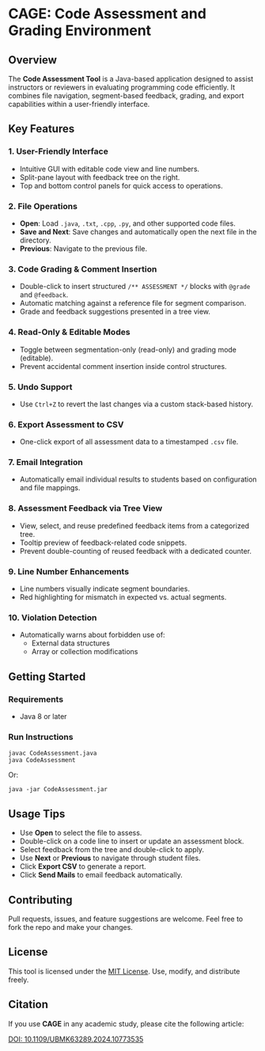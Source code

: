 # CAGE: Code Assessment and Grading Environment

## Overview

The **Code Assessment Tool** is a Java-based application designed to assist instructors or reviewers in evaluating programming code efficiently. It combines file navigation, segment-based feedback, grading, and export capabilities within a user-friendly interface.

## Key Features

### 1. User-Friendly Interface
- Intuitive GUI with editable code view and line numbers.
- Split-pane layout with feedback tree on the right.
- Top and bottom control panels for quick access to operations.

### 2. File Operations
- **Open**: Load `.java`, `.txt`, `.cpp`, `.py`, and other supported code files.
- **Save and Next**: Save changes and automatically open the next file in the directory.
- **Previous**: Navigate to the previous file.

### 3. Code Grading & Comment Insertion
- Double-click to insert structured `/** ASSESSMENT */` blocks with `@grade` and `@feedback`.
- Automatic matching against a reference file for segment comparison.
- Grade and feedback suggestions presented in a tree view.

### 4. Read-Only & Editable Modes
- Toggle between segmentation-only (read-only) and grading mode (editable).
- Prevent accidental comment insertion inside control structures.

### 5. Undo Support
- Use `Ctrl+Z` to revert the last changes via a custom stack-based history.

### 6. Export Assessment to CSV
- One-click export of all assessment data to a timestamped `.csv` file.

### 7. Email Integration
- Automatically email individual results to students based on configuration and file mappings.

### 8. Assessment Feedback via Tree View
- View, select, and reuse predefined feedback items from a categorized tree.
- Tooltip preview of feedback-related code snippets.
- Prevent double-counting of reused feedback with a dedicated counter.

### 9. Line Number Enhancements
- Line numbers visually indicate segment boundaries.
- Red highlighting for mismatch in expected vs. actual segments.

### 10. Violation Detection
- Automatically warns about forbidden use of:
  - External data structures
  - Array or collection modifications

## Getting Started

### Requirements
- Java 8 or later

### Run Instructions
```
javac CodeAssessment.java
java CodeAssessment
```
Or:
```
java -jar CodeAssessment.jar
```

## Usage Tips

- Use **Open** to select the file to assess.
- Double-click on a code line to insert or update an assessment block.
- Select feedback from the tree and double-click to apply.
- Use **Next** or **Previous** to navigate through student files.
- Click **Export CSV** to generate a report.
- Click **Send Mails** to email feedback automatically.

## Contributing

Pull requests, issues, and feature suggestions are welcome. Feel free to fork the repo and make your changes.

## License

This tool is licensed under the [MIT License](LICENSE). Use, modify, and distribute freely.

## Citation

If you use **CAGE** in any academic study, please cite the following article:

[DOI: 10.1109/UBMK63289.2024.10773535](https://doi.org/10.1109/UBMK63289.2024.10773535)
